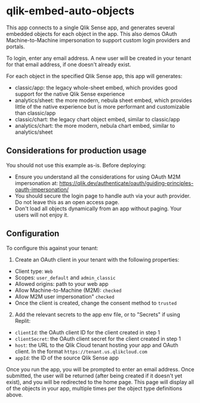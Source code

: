 # qlik-embed-auto-objects

This app connects to a single Qlik Sense app, and generates several embedded objects for each object in the app. This also demos OAuth Machine-to-Machine impersonation to support custom login providers and portals.

To login, enter any email address. A new user will be created in your tenant for that email address, if one doesn't already exist.

For each object in the specified Qlik Sense app, this app will generates:

- classic/app: the legacy whole-sheet embed, which provides good support for the native Qlik Sense experience
- analytics/sheet: the more modern, nebula sheet embed, which provides little of the native experience but is more performant and customizable than classic/app
- classic/chart: the legacy chart object embed, similar to classic/app
- analytics/chart: the more modern, nebula chart embed, similar to analytics/sheet

## Considerations for production usage

You should not use this example as-is. Before deploying:

- Ensure you understand all the considerations for using OAuth M2M impersonation at: https://qlik.dev/authenticate/oauth/guiding-principles-oauth-impersonation/
- You should secure the login page to handle auth via your auth provider. Do not leave this as an open access page.
- Don't load all objects dynamically from an app without paging. Your users will not enjoy it.

## Configuration

To configure this against your tenant:

1. Create an OAuth client in your tenant with the following properties:
  - Client type: `Web`
  - Scopes: `user_default` and `admin_classic`
  - Allowed origins: path to your web app
  - Allow Machine-to-Machine (M2M): `checked`
  - Allow M2M user impersonation" `checked`
  - Once the client is created, change the consent method to `trusted`
2. Add the relevant secrets to the app env file, or to "Secrets" if using Replit:
  - `clientId`: the OAuth client ID for the client created in step 1
  - `clientSecret`: the OAuth client secret for the client created in step 1
  - `host`: the URL to the Qlik Cloud tenant hosting your app and OAuth client. In the format `https://tenant.us.qlikcloud.com`
  - `appId`: the ID of the source Qlik Sense app

Once you run the app, you will be prompted to enter an email address. Once submitted, the user will be returned (after being created if it doesn't yet exist), and you will be redirected to the home page. This page will display all of the objects in your app, multiple times per the object type definitions above.
